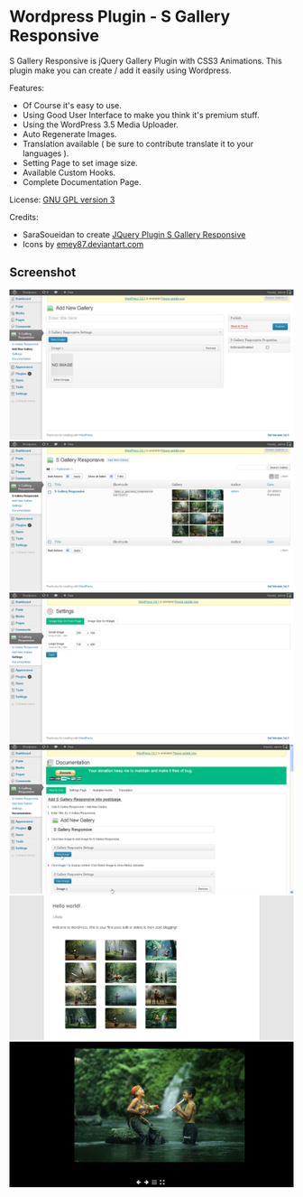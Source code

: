 # Wordpress Plugin - S Gallery Responsive

S Gallery Responsive is jQuery Gallery Plugin with CSS3 Animations. 
This plugin make you can create / add it easily using Wordpress.

Features:
* Of Course it's easy to use.
* Using Good User Interface to make you think it's premium stuff.
* Using the WordPress 3.5 Media Uploader.
* Auto Regenerate Images.
* Translation available ( be sure to contribute translate it to your languages ).
* Setting Page to set image size.
* Available Custom Hooks.
* Complete Documentation Page.

License: [GNU GPL version 3](http://www.gnu.org/licenses/gpl-3.0.txt)

Credits:
* SaraSoueidan to create [JQuery Plugin S Gallery Responsive](http://sarasoueidan.com/blog/s-gallery-responsive-jquery-gallery-plugin-with-css3-animations/)
* Icons by [emey87.deviantart.com](http://emey87.deviantart.com)

## Screenshot
![Screenshot 1](screenshot/screenshot1.png)
![Screenshot 2](screenshot/screenshot2.png)
![Screenshot 3](screenshot/screenshot3.png)
![Screenshot 4](screenshot/screenshot4.png)
![Screenshot 5](screenshot/screenshot5.png)
![Screenshot 6](screenshot/screenshot6.png)